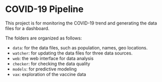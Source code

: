 # COVID-19 Pipeline

This project is for monitoring the COVID-19 trend and generating the data files for a dashboard.

The folders are organized as follows:

- `data`: for the data files, such as population, names, geo locations.
- `watcher`: for updating the data files for three data sources.
- `web`: the web interface for data analysis 
- `checker`: for checking the data quality
- `models`: for predictive modeling
- `vax`: exploration of the vaccine data